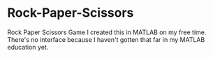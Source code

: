 # Rock-Paper-Scissors
Rock Paper Scissors Game
I created this in MATLAB on my free time. There's no interface because I haven't gotten that far in my MATLAB education yet.
